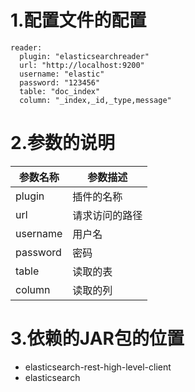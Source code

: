 # 1.配置文件的配置

```
reader:
  plugin: "elasticsearchreader"
  url: "http://localhost:9200"
  username: "elastic"
  password: "123456"
  table: "doc_index"
  column: "_index,_id,_type,message"
```

# 2.参数的说明

| 参数名称 | 参数描述       |
| -------- | -------------- |
| plugin   | 插件的名称     |
| url      | 请求访问的路径 |
| username | 用户名         |
| password | 密码           |
| table    | 读取的表       |
| column   | 读取的列       |


# 3.依赖的JAR包的位置

- elasticsearch-rest-high-level-client
- elasticsearch 
